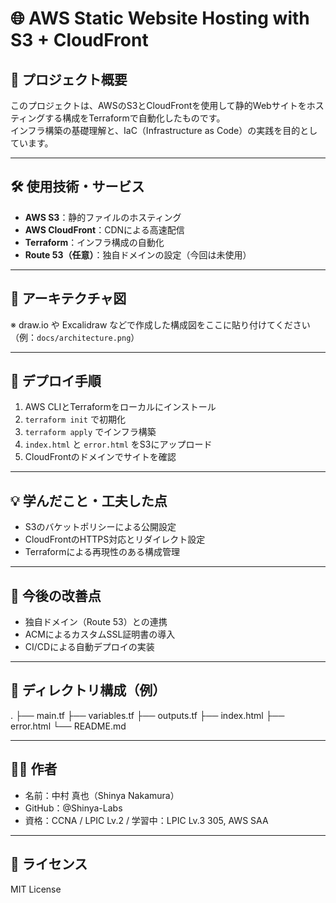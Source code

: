 # 🌐 AWS Static Website Hosting with S3 + CloudFront
## 📌 プロジェクト概要
このプロジェクトは、AWSのS3とCloudFrontを使用して静的Webサイトをホスティングする構成をTerraformで自動化したものです。  
インフラ構築の基礎理解と、IaC（Infrastructure as Code）の実践を目的としています。

---

## 🛠 使用技術・サービス
- **AWS S3**：静的ファイルのホスティング
- **AWS CloudFront**：CDNによる高速配信
- **Terraform**：インフラ構成の自動化
- **Route 53（任意）**：独自ドメインの設定（今回は未使用）

---

## 🧱 アーキテクチャ図
※ draw.io や Excalidraw などで作成した構成図をここに貼り付けてください  
（例：`docs/architecture.png`）

---

## 🚀 デプロイ手順

1. AWS CLIとTerraformをローカルにインストール
2. `terraform init` で初期化
3. `terraform apply` でインフラ構築
4. `index.html` と `error.html` をS3にアップロード
5. CloudFrontのドメインでサイトを確認

---

## 💡 学んだこと・工夫した点
- S3のバケットポリシーによる公開設定
- CloudFrontのHTTPS対応とリダイレクト設定
- Terraformによる再現性のある構成管理

---

## 🔧 今後の改善点
- 独自ドメイン（Route 53）との連携
- ACMによるカスタムSSL証明書の導入
- CI/CDによる自動デプロイの実装

---

## 📂 ディレクトリ構成（例）


.
├── main.tf
├── variables.tf
├── outputs.tf
├── index.html
├── error.html
└── README.md

---

## 🧑‍💻 作者
- 名前：中村 真也（Shinya Nakamura）
- GitHub：@Shinya-Labs
- 資格：CCNA / LPIC Lv.2 / 学習中：LPIC Lv.3 305, AWS SAA

---

## 📣 ライセンス
MIT License
